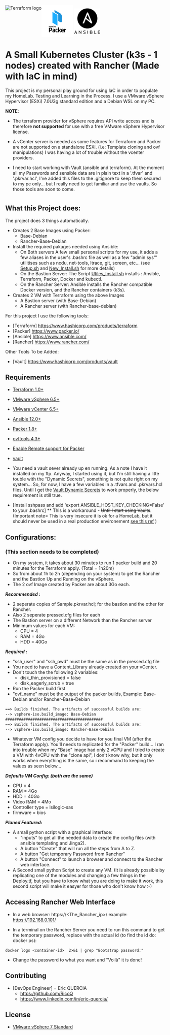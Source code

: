 <a href="https://terraform.io">
    <img src="./Terraform/.terraform.png" alt="Terraform logo" title="Terraform" align="left" height="100" />
</a>
<b href="https://www.packer.io/">
    <img src="./Packer/.packer.png" alt="Packer logo" title="Packer" align="center" height="100" /> 
</b>
<c href="https://www.ansible.com/">
    <img src="./Ansible/.ansible.png" alt="Ansible logo" title="Ansible" align="center" height="80" /> 
</c>

# A Small Kubernetes Cluster (k3s - 1 nodes) created with Rancher (Made with IaC in mind)

This project is my personal play ground for using IaC in order to populate my HomeLab. Testing and Learning in the Process. I use a VMware vSphere Hypervisor (ESXi) 7.0U3g standard edition and a Debian WSL on my PC. 

**NOTE**: 
- The terraform provider for vSphere requires API write access and is therefore **not supported** for use with a free VMware vSphere Hypervisor license.

- A vCenter server is needed as some features for Terraform and Packer are not supported on a standalone ESXi. (i.e: Template cloning and ovf manipulations) I was having a lot of trouble without the vcenter providers.

- I need to start working with Vault (ansible and terraform). At the moment all my Passwords and sensible data are in plain text in a '.tfvar' and '.pkrvar.hcl', I've added this files to the .gitignore to keep them secured to my pc only... but I really need to get familiar and use the vaults. So those tools are soon to come.

#
## What this Project does:
The project does 3 things automatically. 
- Creates 2 Base Images using Packer: 
    - Base-Debian 
    - Rancher-Base-Debian
- Install the required pakages needed using Ansible:
    - On Both servers A few small personal scripts for my use, it adds a few aliases in the user's .bashrc file as well as a few "admin sys'" utilitises such as ncdu, net-tools, ltrace, git, screen, etc... (see [Setup.sh](./Ansible/files/Scripts/Setup.sh) and [New_Install.sh](./Ansible/files/Scripts/New_Install.sh) for more details) 
    - On the Bastion Server: The Script [Utiles_Install.sh](./Ansible/files/Scripts/Utiles_Install.sh) installs : Ansible, Terraform, Packer, Docker and kubectl.
    - On the Rancher Server: Ansible installs the Rancher compatible Docker version, and the Rancher containers (k3s). 
- Creates 2 VM with Terraform using the above Images
    - A Bastion server (with Base-Debian)
    - A Rancher server (with Rancher-base-debian) 


For this project I use the following tools:

* [Terraform] https://www.hashicorp.com/products/terraform
* [Packer] https://www.packer.io/
* [Ansible] https://www.ansible.com/
* [Rancher] https://www.rancher.com/

Other Tools To be Added:
* [Vault] https://www.hashicorp.com/products/vault

## Requirements

* [Terraform 1.0+](https://developer.hashicorp.com/terraform/tutorials/aws-get-started/install-cli)

* [VMware vSphere 6.5+](https://customerconnect.vmware.com/downloads/details?downloadGroup=ESXI65U3A&productId=614&rPId=102857)

* [VMware vCenter 6.5+](https://customerconnect.vmware.com/downloads/details?downloadGroup=VC65U3U&productId=614&rPId=102857)

* [Ansible 12.0+](https://docs.ansible.com/ansible/latest/installation_guide/intro_installation.html)

* [Packer 1.8+](https://developer.hashicorp.com/packer/tutorials/docker-get-started/get-started-install-cli)

* [ovftools 4.3+](https://docs.vmware.com/en/VMware-Telco-Cloud-Operations/1.4.0/deployment-guide-140/GUID-95301A42-F6F6-4BA9-B3A0-A86A268754B6.html)

* [Enable Remote support for Packer](https://developer.hashicorp.com/packer/plugins/builders/vmware/iso#building-on-a-remote-vsphere-hypervisor)

* [vault](https://www.vaultproject.io/)

* You need a vault sever already up en running. As a note I have it installed on my ftp. Anyway, I started using it, but I'm still having a litte touble with the "Dynamic Secrets", something is not quite right on my system... So, for now, I have a few variables in a .tfvars and .pkrvars.hcl files. Until I get the [Vault Dynamic Secrets](https://developer.hashicorp.com/vault/tutorials/getting-started/getting-started-dynamic-secrets) to work properly, the below requirement is still true.  

* [Install sshpass and add 'export ANSIBLE_HOST_KEY_CHECKING=False' to your .bashrc] 
 ** This is a workaround - ~~Until I start using Vaults~~. (Important note= This is very insecure it is ok for a HomeLab, but it should never be used in a real production environement [see this ref](https://stackoverflow.com/questions/42462435/ansible-provisioning-error-using-a-ssh-password-instead-of-a-key-is-not-possibl) )

## Configurations: 
### (This section needs to be completed)
- On my system, it takes about 30 minutes to run 1 packer build and 20 minutes for the Terraform apply. (Total = 1h20m) 
- So from about 1h to 2h (depending on your system) to get the Rancher and the Bastion Up and Running on the vSphere. 
- The 2 ovf Image created by Packer are about 3Go each.

***Recommended :*** 

- 2 seperate copies of Sample.pkrvar.hcl; for the bastion and the other for Rancher.
- Also 2 seperate pressed.cfg files for each
- The Bastion server on a different Network than the Rancher server
- Minimum values for each VM:
    - CPU = 4
    - RAM = 4Go 
    - HDD = 40Go

***Required :***

- "ssh_user" and "ssh_pwd" must be the same as in the pressed.cfg file
- You need to have a Content_Library already created on your vCenter.
- Don't touch the the following 2 variables:
    - disk_thin_provisioned = false
    - disk_eagerly_scrub  = true
- Run the Packer build first
- "ovf_name" must be the output of the packer builds, Example: Base-Debian and/or Rancher-Base-Debian 

```
==> Builds finished. The artifacts of successful builds are:
--> vsphere-iso.build_image: Base-Debian
###########################################
==> Builds finished. The artifacts of successful builds are:
--> vsphere-iso.build_image: Rancher-Base-Debian
```

- Whatever VM config you decide to have for you final VM (after the Terraform apply). You'll  needs to replicated for the "Packer" build... I ran into trouble when my "Base" image had only 2 vCPU and I tried to create a VM with 4vCPU with the "clone api", I don't know why, but it only works when everything is the same, so i recommand to keeping the values as seen below... 

***Defaults VM Config: (both are the same)***
- CPU = 4
- RAM = 4Go 
- HDD = 40Go
- Video RAM = 4Mo
- Controller type = lsilogic-sas
- firmware = bios

***Planed Featured:***

- A small python script with a graphical interface: 
    - "inputs" to get all the needed data to create the config files (with ansible templating and Jinga2).
    - A button "Create" that will run all the steps from A to Z.
    - A button "Get temporary Password from Rancher" 
    - A button "Connect" to launch a browser and connect to the Rancher web interface.
- A Second small python Script to create any VM. (It is already possible by replicating one of the modules and changing a few things in the Deploy.tf, but you have to know what you are doing to make it work, this second script will make it easyer for those who don't know how :-)

## Accessing Rancher Web Interface

- In a web browser: https://<The_Rancher_ip>/ example: https://192.168.0.101/

- In a terminal on the Rancher Server you need to run this command to get the temporary password, replace <container-id> with the actual id (to find the id do: docker ps): 

```
docker logs <container-id>  2>&1 | grep "Bootstrap password:"
```

- Change the password to what you want and "Voilà" it is done!


## Contributing

* [DevOps Engineer] = Eric QUERCIA
    * https://github.com/RicoQ
    * https://www.linkedin.com/in/eric-quercia/

## License

* [VMware vSphere 7 Standard](https://store-fr.vmware.com/vmware-vsphere-standard-5655042100.html)
